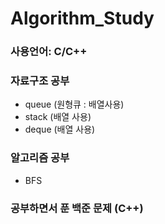 # Algorithm_Study

### 사용언어: C/C++

### 자료구조 공부
- queue (원형큐 : 배열사용)
- stack (배열 사용)
- deque (배열 사용)

### 알고리즘 공부
- BFS 
### 공부하면서 푼 백준 문제 (C++)
